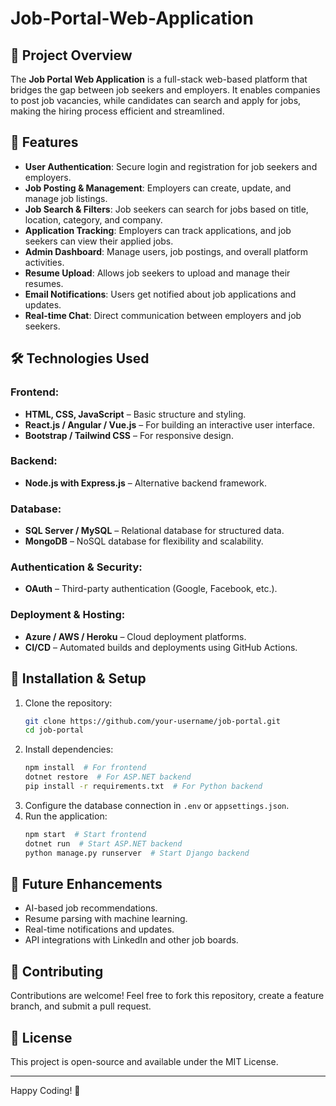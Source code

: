# Job-Portal-Web-Application
## 📌 Project Overview
The **Job Portal Web Application** is a full-stack web-based platform that bridges the gap between job seekers and employers. It enables companies to post job vacancies, while candidates can search and apply for jobs, making the hiring process efficient and streamlined.

## 🚀 Features
- **User Authentication**: Secure login and registration for job seekers and employers.
- **Job Posting & Management**: Employers can create, update, and manage job listings.
- **Job Search & Filters**: Job seekers can search for jobs based on title, location, category, and company.
- **Application Tracking**: Employers can track applications, and job seekers can view their applied jobs.
- **Admin Dashboard**: Manage users, job postings, and overall platform activities.
- **Resume Upload**: Allows job seekers to upload and manage their resumes.
- **Email Notifications**: Users get notified about job applications and updates.
- **Real-time Chat**: Direct communication between employers and job seekers.

## 🛠️ Technologies Used
### Frontend:
- **HTML, CSS, JavaScript** – Basic structure and styling.
- **React.js / Angular / Vue.js** – For building an interactive user interface.
- **Bootstrap / Tailwind CSS** – For responsive design.

### Backend:
- **Node.js with Express.js** – Alternative backend framework.


### Database:
- **SQL Server / MySQL** – Relational database for structured data.
- **MongoDB** – NoSQL database for flexibility and scalability.

### Authentication & Security:
- **OAuth** – Third-party authentication (Google, Facebook, etc.).

### Deployment & Hosting:
- **Azure / AWS / Heroku** – Cloud deployment platforms.
- **CI/CD** – Automated builds and deployments using GitHub Actions.

## 📂 Installation & Setup
1. Clone the repository:
   ```bash
   git clone https://github.com/your-username/job-portal.git
   cd job-portal
   ```
2. Install dependencies:
   ```bash
   npm install  # For frontend
   dotnet restore  # For ASP.NET backend
   pip install -r requirements.txt  # For Python backend
   ```
3. Configure the database connection in `.env` or `appsettings.json`.
4. Run the application:
   ```bash
   npm start  # Start frontend
   dotnet run  # Start ASP.NET backend
   python manage.py runserver  # Start Django backend
   ```

## 🎯 Future Enhancements
- AI-based job recommendations.
- Resume parsing with machine learning.
- Real-time notifications and updates.
- API integrations with LinkedIn and other job boards.

## 🤝 Contributing
Contributions are welcome! Feel free to fork this repository, create a feature branch, and submit a pull request.

## 📜 License
This project is open-source and available under the MIT License.

---

Happy Coding! 🚀

